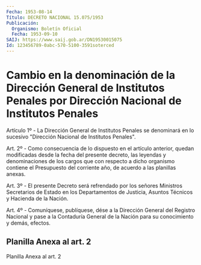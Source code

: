 ```yaml
---
Fecha: 1953-08-14
Título: DECRETO NACIONAL 15.075/1953
Publicación:
  Organismo: Boletín Oficial
  Fecha: 1953-09-10
SAIJ: https://www.saij.gob.ar/DN19530015075
Id: 123456789-0abc-570-5100-3591soterced
---
```

# Cambio en la denominación de la Dirección General de Institutos Penales por Dirección Nacional de Institutos Penales

<a id="1"></a>
Artículo 1º - La Dirección General de Institutos Penales se denominará en lo sucesivo "Dirección Nacional de Institutos Penales".

<a id="2"></a>
Art. 2º - Como consecuencia de lo dispuesto en el artículo anterior, quedan modificadas desde la fecha del presente decreto, las leyendas y denominaciones de los cargos que con respecto a dicho organismo contiene el Presupuesto del corriente año, de acuerdo a las planillas anexas.

<a id="3"></a>
Art. 3º - El presente Decreto será refrendado por los señores Ministros Secretarios de Estado en los Departamentos de Justicia, Asuntos Técnicos y Hacienda de la Nación.

<a id="4"></a>
Art. 4º - Comuníquese, publíquese, dése a la Dirección General del Registro Nacional y pase a la Contaduría General de la Nación para su conocimiento y demás, efectos.

## Planilla Anexa al art. 2

Planilla Anexa al art. 2